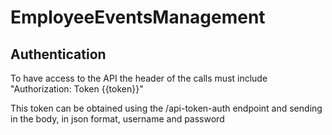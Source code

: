 # EmployeeEventsManagement

## Authentication

To have access to the API the header of the calls must include "Authorization: Token {{token}}"

This token can be obtained using the /api-token-auth endpoint and sending in the body, in json format, username and password
